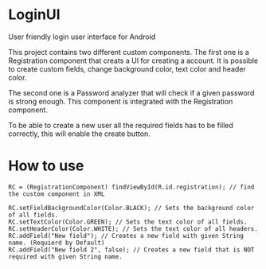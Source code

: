 LoginUI
=======

User friendly login user interface for Android

This project contains two different custom components. The first one is a Registration component that creats a UI for creating a account. It is possible to create custom fields, change background color, text color and header color.

The second one is a Password analyzer that will check if a given password is strong enough. This component is integrated with the Registration component.

To be able to create a new user all the required fields has to be filled correctly, this will enable the create button.

How to use
==========

```
RC = (RegistrationComponent) findViewById(R.id.registration); // find the custom component in XML
        
RC.setFieldBackgroundColor(Color.BLACK); // Sets the background color of all fields.
RC.setTextColor(Color.GREEN); // Sets the text color of all fields.
RC.setHeaderColor(Color.WHITE); // Sets the text color of all headers.
RC.addField("New field"); // Creates a new field with given String name. (Requierd by Default) 
RC.addField("New field 2", false); // Creates a new field that is NOT required with given String name.

```

